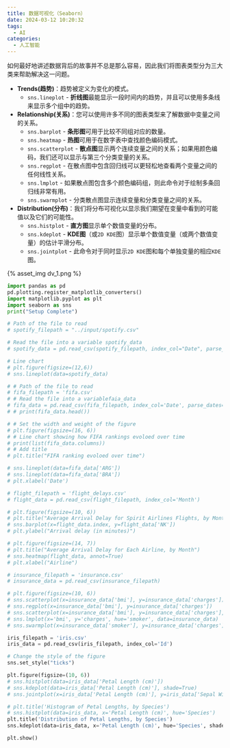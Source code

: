 ```yaml
---
title: 数据可视化（Seaborn）
date: 2024-03-12 10:20:32
tags:
  - AI
categories:
  - 人工智能
---
```


如何最好地讲述数据背后的故事并不总是那么容易，因此我们将图表类型分为三大类来帮助解决这一问题。
<!-- more -->

- **Trends(趋势)**：趋势被定义为变化的模式。
    - `sns.lineplot` - **折线图**最能显示一段时间内的趋势，并且可以使用多条线来显示多个组中的趋势。
- **Relationship(关系)**：您可以使用许多不同的图表类型来了解数据中变量之间的关系。
    - `sns.barplot` - **条形图**可用于比较不同组对应的数量。
    - `sns.heatmap` - **热图**可用于在数字表中查找颜色编码模式。
    - `sns.scatterplot` - **散点图**显示两个连续变量之间的关系；如果用颜色编码，我们还可以显示与第三个分类变量的关系。
    - `sns.regplot` - 在散点图中包含回归线可以更轻松地查看两个变量之间的任何线性关系。
    - `sns.lmplot` - 如果散点图包含多个颜色编码组，则此命令对于绘制多条回归线非常有用。
    - `sns.swarmplot` - 分类散点图显示连续变量和分类变量之间的关系。
- **Distribution(分布)**：我们将分布可视化以显示我们期望在变量中看到的可能值以及它们的可能性。
    - `sns.histplot` - **直方图**显示单个数值变量的分布。
    - `sns.kdeplot` - **KDE图**（或`2D KDE`图）显示单个数值变量（或两个数值变量）的估计平滑分布。
    - `sns.jointplot` - 此命令对于同时显示`2D KDE`图和每个单独变量的相应`KDE`图。

{% asset_img dv_1.png %}

```python
import pandas as pd
pd.plotting.register_matplotlib_converters()
import matplotlib.pyplot as plt
import seaborn as sns
print("Setup Complete")

# Path of the file to read
# spotify_filepath = "../input/spotify.csv"

# Read the file into a variable spotify_data
# spotify_data = pd.read_csv(spotify_filepath, index_col="Date", parse_dates=True)

# Line chart 
# plt.figure(figsize=(12,6))
# sns.lineplot(data=spotify_data)

# # Path of the file to read
# fifa_filepath = 'fifa.csv'
# # Read the file into a variablefaia_data
# fifa_data = pd.read_csv(fifa_filepath, index_col='Date', parse_dates=True)
# # print(fifa_data.head())

# # Set the width and weight of the figure
# plt.figure(figsize=(16, 6))
# # Line chart showing how FIFA rankings evoloed over time
# print(list(fifa_data.columns))
# # Add title
# plt.title("FIFA ranking evoloed over time")

# sns.lineplot(data=fifa_data['ARG'])
# sns.lineplot(data=fifa_data['BRA'])
# plt.xlabel('Date')

# flight_filepath = 'flight_delays.csv'
# flight_data = pd.read_csv(flight_filepath, index_col='Month')

# plt.figure(figsize=(10, 6))
# plt.title("Average Arrival Delay for Spirit Airlines Flights, by Month")
# sns.barplot(x=flight_data.index, y=flight_data['NK'])
# plt.ylabel("Arrival delay (in minutes)")

# plt.figure(figsize=(14, 7))
# plt.title("Average Arrival Delay for Each Airline, by Month")
# sns.heatmap(flight_data, annot=True)
# plt.xlabel("Airline")

# insurance_filepath = 'insurance.csv'
# insurance_data = pd.read_csv(insurance_filepath)

# plt.figure(figsize=(10, 6))
# sns.scatterplot(x=insurance_data['bmi'], y=insurance_data['charges'])
# sns.regplot(x=insurance_data['bmi'], y=insurance_data['charges'])
# sns.scatterplot(x=insurance_data['bmi'], y=insurance_data['charges'], hue=insurance_data['smoker'])
# sns.lmplot(x='bmi', y='charges', hue='smoker', data=insurance_data)
# sns.swarmplot(x=insurance_data['smoker'], y=insurance_data['charges'])

iris_filepath = 'iris.csv'
iris_data = pd.read_csv(iris_filepath, index_col='Id')

# Change the style of the figure
sns.set_style("ticks")

plt.figure(figsize=(10, 6))
# sns.histplot(data=iris_data['Petal Length (cm)'])
# sns.kdeplot(data=iris_data['Petal Length (cm)'], shade=True)
# sns.jointplot(x=iris_data['Petal Length (cm)'], y=iris_data['Sepal Width (cm)'], kind='kde')

# plt.title('Histogram of Petal Lengths, by Species')
# sns.histplot(data=iris_data, x='Petal Length (cm)', hue='Species')
plt.title('Distribution of Petal Lengths, by Species')
sns.kdeplot(data=iris_data, x='Petal Length (cm)', hue='Species', shade=True)

plt.show()
```
